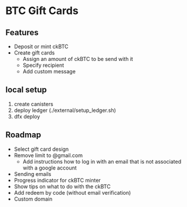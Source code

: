 # BTC Gift Cards

## Features

- Deposit or mint ckBTC
- Create gift cards
  - Assign an amount of ckBTC to be send with it
  - Specify recipient
  - Add custom message


## local setup

1. create canisters
2. deploy ledger (./external/setup_ledger.sh)
3. dfx deploy


## Roadmap

- Select gift card design
- Remove limit to @gmail.com
  - Add instructions how to log in with an email that is not associated with a google account
- Sending emails
- Progress indicator for ckBTC minter
- Show tips on what to do with the ckBTC
- Add redeem by code (without email verification)
- Custom domain


